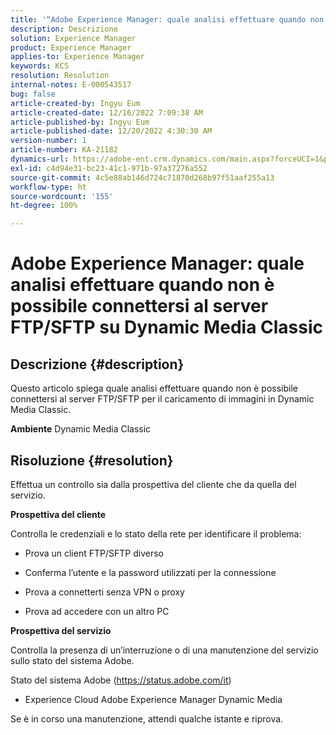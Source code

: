 ```yaml
---
title: '“Adobe Experience Manager: quale analisi effettuare quando non è possibile connettersi al server FTP/SFTP su Dynamic Media Classic“'
description: Descrizione
solution: Experience Manager
product: Experience Manager
applies-to: Experience Manager
keywords: KCS
resolution: Resolution
internal-notes: E-000543517
bug: false
article-created-by: Ingyu Eum
article-created-date: 12/16/2022 7:09:38 AM
article-published-by: Ingyu Eum
article-published-date: 12/20/2022 4:30:30 AM
version-number: 1
article-number: KA-21182
dynamics-url: https://adobe-ent.crm.dynamics.com/main.aspx?forceUCI=1&pagetype=entityrecord&etn=knowledgearticle&id=beb63494-107d-ed11-81ac-6045bd006c82
exl-id: c4d94e31-bc23-41c1-971b-97a37276a552
source-git-commit: 4c5e88ab146d724c71870d268b97f51aaf255a13
workflow-type: ht
source-wordcount: '155'
ht-degree: 100%

---
```


# Adobe Experience Manager: quale analisi effettuare quando non è possibile connettersi al server FTP/SFTP su Dynamic Media Classic

## Descrizione {#description}


Questo articolo spiega quale analisi effettuare quando non è possibile connettersi al server FTP/SFTP per il caricamento di immagini in Dynamic Media Classic.

<b>Ambiente</b>
Dynamic Media Classic


## Risoluzione {#resolution}


Effettua un controllo sia dalla prospettiva del cliente che da quella del servizio.

<b>Prospettiva del cliente</b>

Controlla le credenziali e lo stato della rete per identificare il problema:

- Prova un client FTP/SFTP diverso

- Conferma l’utente e la password utilizzati per la connessione

- Prova a connetterti senza VPN o proxy

- Prova ad accedere con un altro PC

<b>Prospettiva del servizio</b>

Controlla la presenza di un’interruzione o di una manutenzione del servizio sullo stato del sistema Adobe.

Stato del sistema Adobe (https://status.adobe.com/it)

- Experience Cloud  Adobe Experience Manager  Dynamic Media

Se è in corso una manutenzione, attendi qualche istante e riprova.
